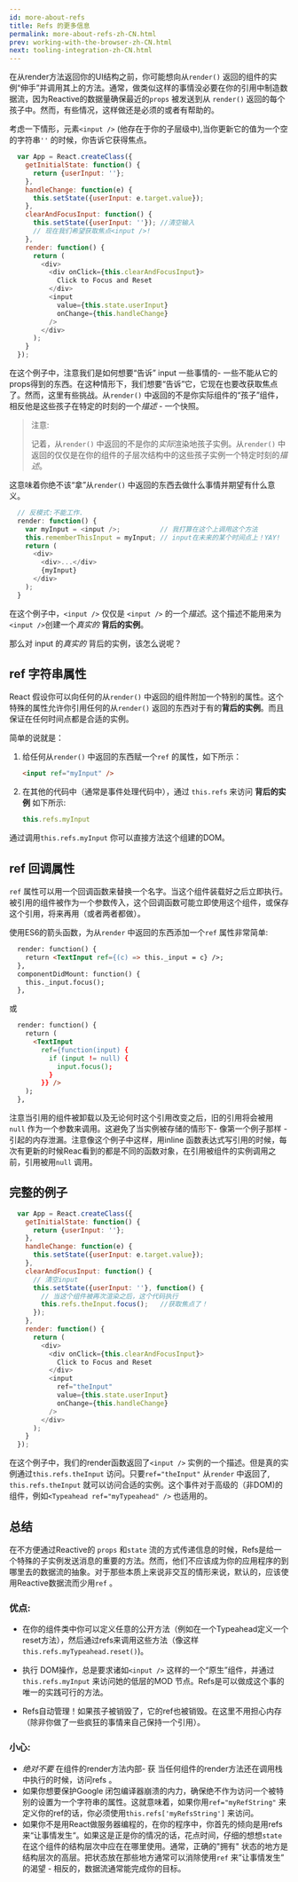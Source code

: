 ```yaml
---
id: more-about-refs
title: Refs 的更多信息
permalink: more-about-refs-zh-CN.html
prev: working-with-the-browser-zh-CN.html
next: tooling-integration-zh-CN.html
---
```

在从render方法返回你的UI结构之前，你可能想向从`render()` 返回的组件的实例“伸手”并调用其上的方法。通常，做类似这样的事情没必要在你的引用中制造数据流，因为Reactive的数据量确保最近的`props` 被发送到从 `render()` 返回的每个孩子中。然而，有些情况，这样做还是必须的或者有帮助的。

考虑一下情形，元素`<input />` (他存在于你的子层级中),当你更新它的值为一个空的字符串`''` 的时候，你告诉它获得焦点。

```javascript
  var App = React.createClass({
    getInitialState: function() {
      return {userInput: ''};
    },
    handleChange: function(e) {
      this.setState({userInput: e.target.value});
    },
    clearAndFocusInput: function() {
      this.setState({userInput: ''}); //清空输入
      // 现在我们希望获取焦点<input />!
    },
    render: function() {
      return (
        <div>
          <div onClick={this.clearAndFocusInput}>
            Click to Focus and Reset
          </div>
          <input
            value={this.state.userInput}
            onChange={this.handleChange}
          />
        </div>
      );
    }
  });
```

在这个例子中，注意我们是如何想要“告诉” input 一些事情的- 一些不能从它的props得到的东西。在这种情形下，我们想要“告诉”它，它现在也要改获取焦点了。然而，这里有些挑战。从`render()` 中返回的不是你实际组件的“孩子”组件，相反他是这些孩子在特定的时刻的一个*描述* - 一个快照。

> 注意:
>
>记着，从`render()` 中返回的不是你的*实际*渲染地孩子实例。从`render()` 中返回的仅仅是在你的组件的子层次结构中的这些孩子实例一个特定时刻的*描述*。


这意味着你绝不该“拿”从`render()` 中返回的东西去做什么事情并期望有什么意义。

```javascript
  // 反模式:不能工作.
  render: function() {
    var myInput = <input />;          // 我打算在这个上调用这个方法 
    this.rememberThisInput = myInput; // input在未来的某个时间点上！YAY!
    return (
      <div>
        <div>...</div>
        {myInput}
      </div>
    );
  }
```

在这个例子中，`<input />` 仅仅是 `<input />` 的一个*描述*。这个描述不能用来为`<input />`创建一个*真实的*  **背后的实例**。

那么对 input 的*真实的* 背后的实例，该怎么说呢？

## ref 字符串属性

React 假设你可以向任何的从`render()` 中返回的组件附加一个特别的属性。这个特殊的属性允许你引用任何的从`render()` 返回的东西对于有的**背后的实例**。而且保证在任何时间点都是合适的实例。

简单的说就是：


1. 给任何从`render()` 中返回的东西赋一个`ref` 的属性，如下所示：

    ```html
    <input ref="myInput" />
    ```

2. 在其他的代码中（通常是事件处理代码中），通过 `this.refs` 来访问 **背后的实例** 如下所示:

    ```javascript
    this.refs.myInput
    ```

通过调用`this.refs.myInput` 你可以直接方法这个组建的DOM。


##  ref 回调属性

`ref` 属性可以用一个回调函数来替换一个名字。当这个组件装载好之后立即执行。被引用的组件被作为一个参数传入，这个回调函数可能立即使用这个组件，或保存这个引用，将来再用（或者两者都做）。

使用ES6的箭头函数，为从`render` 中返回的东西添加一个`ref` 属性非常简单:

```html
  render: function() {
    return <TextInput ref={(c) => this._input = c} />;
  },
  componentDidMount: function() {
    this._input.focus();
  },
```

或

```html
  render: function() {
    return (
      <TextInput
        ref={function(input) {
          if (input != null) {
            input.focus();
          }
        }} />
    );
  },
```

注意当引用的组件被卸载以及无论何时这个引用改变之后，旧的引用将会被用`null` 作为一个参数来调用。这避免了当实例被存储的情形下- 像第一个例子那样 - 引起的内存泄漏。注意像这个例子中这样，用inline 函数表达式写引用的时候，每次有更新的时候Reac看到的都是不同的函数对象，在引用被组件的实例调用之前，引用被用`null` 调用。

## 完整的例子

```javascript
  var App = React.createClass({
    getInitialState: function() {
      return {userInput: ''};
    },
    handleChange: function(e) {
      this.setState({userInput: e.target.value});
    },
    clearAndFocusInput: function() {
      // 清空input
      this.setState({userInput: ''}, function() {
        // 当这个组件被再次渲染之后，这个代码执行
        this.refs.theInput.focus();   //获取焦点了！
      });
    },
    render: function() {
      return (
        <div>
          <div onClick={this.clearAndFocusInput}>
            Click to Focus and Reset
          </div>
          <input
            ref="theInput"
            value={this.state.userInput}
            onChange={this.handleChange}
          />
        </div>
      );
    }
  });
```

在这个例子中，我们的render函数返回了`<input />` 实例的一个描述。但是真的实例通过`this.refs.theInput` 访问。只要`ref="theInput"` 从`render` 中返回了, `this.refs.theInput` 就可以访问合适的实例。这个事件对于高级的（非DOM)的组件，例如`<Typeahead ref="myTypeahead" />` 也适用的。


## 总结

在不方便通过Reactive的 `props` 和`state` 流的方式传递信息的时候，Refs是给一个特殊的子实例发送消息的重要的方法。然而，他们不应该成为你的应用程序的到哪里去的数据流的抽象。对于那些本质上来说非交互的情形来说，默认的，应该使用Reactive数据流而少用`ref` 。

### 优点:

- 在你的组件类中你可以定义任意的公开方法（例如在一个Typeahead定义一个reset方法），然后通过refs来调用这些方法（像这样`this.refs.myTypeahead.reset()`)。

- 执行 DOM操作，总是要求诸如`<input />` 这样的一个“原生”组件，并通过`this.refs.myInput` 来访问她的低层的MOD 节点。Refs是可以做成这个事的唯一的实践可行的方法。

- Refs自动管理！如果孩子被销毁了，它的ref也被销毁。在这里不用担心内存（除非你做了一些疯狂的事情来自己保持一个引用）。 

### 小心:

- *绝对不要* 在组件的render方法内部- 获 当任何组件的render方法还在调用栈中执行的时候，访问refs 。  
- 如果你想要保护Google 闭包编译器崩溃的内力，确保绝不作为访问一个被特别的设置为一个字符串的属性。这就意味着，如果你用`ref="myRefString"` 来定义你的ref的话，你必须使用`this.refs['myRefsString']` 来访问。
-  如果你不是用React做服务器编程的，在你的程序中，你首先的倾向是用refs来“让事情发生“。如果这是正是你的情况的话，花点时间，仔细的想想`state` 在这个组件的结构层次中应在在哪里使用。通常，正确的"拥有" 状态的地方是结构层次的高层。把状态放在那些地方通常可以消除使用`ref` 来”让事情发生” 的渴望 - 相反的，数据流通常能完成你的目标。